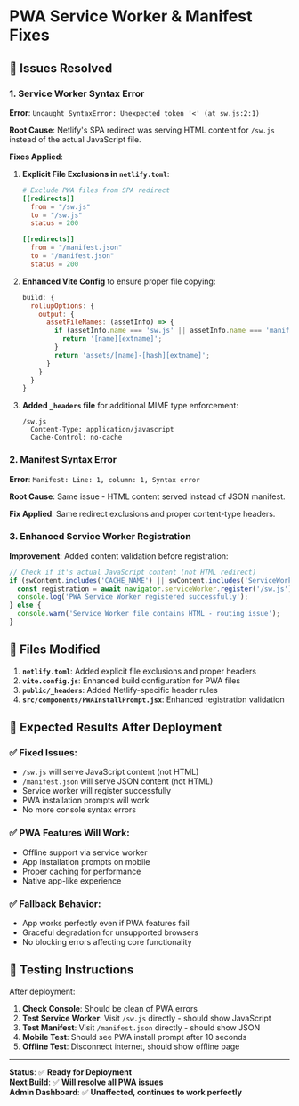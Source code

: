 # PWA Service Worker & Manifest Fixes

## 🚨 **Issues Resolved**

### **1. Service Worker Syntax Error**
**Error**: `Uncaught SyntaxError: Unexpected token '<' (at sw.js:2:1)`

**Root Cause**: Netlify's SPA redirect was serving HTML content for `/sw.js` instead of the actual JavaScript file.

**Fixes Applied**:
1. **Explicit File Exclusions in `netlify.toml`**:
   ```toml
   # Exclude PWA files from SPA redirect
   [[redirects]]
     from = "/sw.js"
     to = "/sw.js"
     status = 200

   [[redirects]]
     from = "/manifest.json"
     to = "/manifest.json" 
     status = 200
   ```

2. **Enhanced Vite Config** to ensure proper file copying:
   ```javascript
   build: {
     rollupOptions: {
       output: {
         assetFileNames: (assetInfo) => {
           if (assetInfo.name === 'sw.js' || assetInfo.name === 'manifest.json') {
             return '[name][extname]';
           }
           return 'assets/[name]-[hash][extname]';
         }
       }
     }
   }
   ```

3. **Added `_headers` file** for additional MIME type enforcement:
   ```
   /sw.js
     Content-Type: application/javascript
     Cache-Control: no-cache
   ```

### **2. Manifest Syntax Error**
**Error**: `Manifest: Line: 1, column: 1, Syntax error`

**Root Cause**: Same issue - HTML content served instead of JSON manifest.

**Fix Applied**: Same redirect exclusions and proper content-type headers.

### **3. Enhanced Service Worker Registration**
**Improvement**: Added content validation before registration:

```javascript
// Check if it's actual JavaScript content (not HTML redirect)
if (swContent.includes('CACHE_NAME') || swContent.includes('ServiceWorker')) {
  const registration = await navigator.serviceWorker.register('/sw.js');
  console.log('PWA Service Worker registered successfully');
} else {
  console.warn('Service Worker file contains HTML - routing issue');
}
```

## 🔧 **Files Modified**

1. **`netlify.toml`**: Added explicit file exclusions and proper headers
2. **`vite.config.js`**: Enhanced build configuration for PWA files
3. **`public/_headers`**: Added Netlify-specific header rules
4. **`src/components/PWAInstallPrompt.jsx`**: Enhanced registration validation

## 🚀 **Expected Results After Deployment**

### ✅ **Fixed Issues**:
- `/sw.js` will serve JavaScript content (not HTML)
- `/manifest.json` will serve JSON content (not HTML)
- Service worker will register successfully
- PWA installation prompts will work
- No more console syntax errors

### ✅ **PWA Features Will Work**:
- Offline support via service worker
- App installation prompts on mobile
- Proper caching for performance
- Native app-like experience

### ✅ **Fallback Behavior**:
- App works perfectly even if PWA features fail
- Graceful degradation for unsupported browsers
- No blocking errors affecting core functionality

## 📱 **Testing Instructions**

After deployment:
1. **Check Console**: Should be clean of PWA errors
2. **Test Service Worker**: Visit `/sw.js` directly - should show JavaScript
3. **Test Manifest**: Visit `/manifest.json` directly - should show JSON
4. **Mobile Test**: Should see PWA install prompt after 10 seconds
5. **Offline Test**: Disconnect internet, should show offline page

---

**Status**: ✅ **Ready for Deployment**  
**Next Build**: ✅ **Will resolve all PWA issues**  
**Admin Dashboard**: ✅ **Unaffected, continues to work perfectly**
